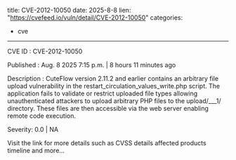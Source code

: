  
title: CVE-2012-10050
date: 2025-8-8
lien: "https://cvefeed.io/vuln/detail/CVE-2012-10050"
categories:
  - cve
---

CVE ID : CVE-2012-10050

Published :  Aug. 8
2025
7:15 p.m. | 8 hours
11 minutes ago

Description : CuteFlow version 2.11.2 and earlier contains an arbitrary file upload vulnerability in the restart_circulation_values_write.php script. The application fails to validate or restrict uploaded file types
allowing unauthenticated attackers to upload arbitrary PHP files to the upload/___1/ directory. These files are then accessible via the web server
enabling remote code execution.

Severity: 0.0 | NA

Visit the link for more details
such as CVSS details
affected products
timeline
and more...
